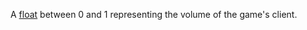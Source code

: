 A [float](https://developer.roblox.com/articles/Numbers "Float") between 0 and 1 representing the volume of the game's client.